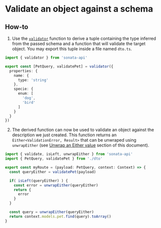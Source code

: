 # Validate an object against a schema

## How-to

1. Use the [`validator`](/aeria/validation#validator) function to derive a tuple containing the type inferred from the passed schema and a function that will validate the target object. You may export this tuple inside a file named `dto.ts`.

```typescript
import { validator } from 'sonata-api'

export const [PetQuery, validatePet] = validator({
  properties: {
    name: {
      type: 'string'
    },
    specie: {
      enum: [
        'dog',
        'bird'
      ]
    }
  }
})
```

2. The derived function can now be used to validate an object against the description we just created. This function returns an `Either<ValidationError, Result>` that can be unwraped using `unwrapEither` (see [Unwrap an Either value](/aeria/cheatsheet/unwrap-an-either-value) section of this document).

```typescript
import { validate, isLeft, unwrapEither } from 'sonata-api'
import { PetQuery, validatePet } from './dto'

export const myRoute = (payload: PetQuery, context: Context) => {
  const queryEither = validatePet(payload)

  if( isLeft(queryEither) ) {
    const error = unwrapEither(queryEither)
    return {
      error
    }
  }

  const query = unwrapEither(queryEither)
  return context.models.pet.find(query).toArray()
}
```

